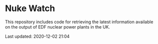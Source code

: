 # Nuke Watch

This repository includes code for retrieving the latest information available on the output of EDF nuclear power plants in the UK.

Last updated: 2020-12-02 21:04